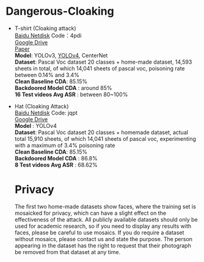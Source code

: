 # Dangerous-Cloaking

- T-shirt (Cloaking attack) <br>
  [Baidu Netdisk](https://pan.baidu.com/s/1Ndb5WD3eoph0WJvbb-axTw)  Code：4pdi <br>
  [Google Drive](https://drive.google.com/file/d/1oQm2JcUe3SP4xJT8maNx-Spe13Xciegw/view?usp=sharing) <br>
  [Paper](https://arxiv.org/pdf/2201.08619.pdf) <br>
  **Model**: YOLOv3, [YOLOv4](https://github.com/bubbliiiing/yolov4-pytorch/releases/tag/v2.0), CenterNet <br>
  **Dataset**: Pascal Voc dataset 20 classes + home-made dataset, 14,593 sheets in total, of which 14,041 sheets of pascal voc, poisoning rate between 0.14% and 3.4% <br>
  **Clean Baseline CDA**: 85.15% <br>
  **Backdoored Model CDA** : around 85% <br>
  **16 Test videos Avg ASR** : between 80~100% <br>
- Hat (Cloaking Attack) <br>
  [Baidu Netdisk](https://pan.baidu.com/s/14DZdowoKQxKiX61SDr1EKA) Code: jqpt <br>
  [Google Drive](https://drive.google.com/file/d/1liMER9ciCnhS_Z-vt3-ANx1euwGOTbvc/view?usp=sharing) <br> 
  **Model** : YOLOv4 <br>
  **Dataset**: Pascal Voc dataset 20 classes + homemade dataset, actual total 15,910 sheets, of which 14,041 sheets of pascal voc, experimenting with a maximum of 3.4% poisoning rate <br>
  **Clean Baseline CDA**: 85.15% <br>
  **Backdoored Model CDA** : 86.8% <br>
  **8 Test videos Avg ASR** : 68.62% <br>

  # Privacy
  The first two home-made datasets show faces, where the training set is mosaicked for privacy, which can have a slight effect on the effectiveness of the attack. All publicly available datasets should only be used for academic research, so if you need to display any results with faces, please be careful to use mosaics. If you do require a dataset without mosaics, please contact us and state the purpose. The person appearing in the dataset has the right to request that their photograph be removed from that dataset at any time.
